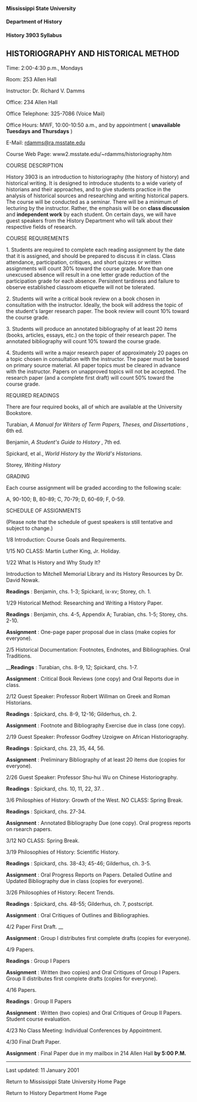 #### Mississippi State University

#### Department of History

#### History 3903 Syllabus

## HISTORIOGRAPHY AND HISTORICAL METHOD

Time: 2:00-4:30 p.m., Mondays

Room: 253 Allen Hall

Instructor: Dr. Richard V. Damms

Office: 234 Allen Hall

Office Telephone: 325-7086 (Voice Mail)

Office Hours: MWF, 10:00-10:50 a.m., and by appointment ( **unavailable
Tuesdays and Thursdays** )

E-Mail: rdamms@ra.msstate.edu

Course Web Page: www2.msstate.edu/~rdamms/historiography.htm

  
  

COURSE DESCRIPTION

History 3903 is an introduction to historiography (the history of history) and
historical writing. It is designed to introduce students to a wide variety of
historians and their approaches, and to give students practice in the analysis
of historical sources and researching and writing historical papers. The
course will be conducted as a seminar. There will be a minimum of lecturing by
the instructor. Rather, the emphasis will be on **class discussion** and
**independent work** by each student. On certain days, we will have guest
speakers from the History Department who will talk about their respective
fields of research.

  
  

COURSE REQUIREMENTS

1\. Students are required to complete each reading assignment by the date that
it is assigned, and should be prepared to discuss it in class. Class
attendance, participation, critiques, and short quizzes or written assignments
will count 30% toward the course grade. More than one unexcused absence will
result in a one letter grade reduction of the participation grade for each
absence. Persistent tardiness and failure to observe established classroom
etiquette will not be tolerated.

2\. Students will write a critical book review on a book chosen in
consultation with the instructor. Ideally, the book will address the topic of
the student's larger research paper. The book review will count 10% toward the
course grade.

3\. Students will produce an annotated bibliography of at least 20 items
(books, articles, essays, etc.) on the topic of their research paper. The
annotated bibliography will count 10% toward the course grade.

4\. Students will write a major research paper of approximately 20 pages on a
topic chosen in consultation with the instructor. The paper must be based on
primary source material. All paper topics must be cleared in advance with the
instructor. Papers on unapproved topics will not be accepted. The research
paper (and a complete first draft) will count 50% toward the course grade.

  
  

REQUIRED READINGS

There are four required books, all of which are available at the University
Bookstore.

Turabian, _A Manual for Writers of Term Papers, Theses, and Dissertations_ ,
6th ed.

Benjamin, _A Student's Guide to History_ , 7th ed.

Spickard, et al., _World History by the World's Historians_.

Storey, _Writing History_

  
  

GRADING

Each course assignment will be graded according to the following scale:

A, 90-100; B, 80-89; C, 70-79; D, 60-69; F, 0-59.

  
  

SCHEDULE OF ASSIGNMENTS

(Please note that the schedule of guest speakers is still tentative and
subject to change.)

1/8 Introduction: Course Goals and Requirements.

  
  

1/15 NO CLASS: Martin Luther King, Jr. Holiday.

  
  

1/22 What Is History and Why Study It?

Introduction to Mitchell Memorial Library and its History Resources by Dr.
David Nowak.

**Readings** : Benjamin, chs. 1-3; Spickard, ix-xv; Storey, ch. 1.

  
  

1/29 Historical Method: Researching and Writing a History Paper.

**Readings** : Benjamin, chs. 4-5, Appendix A; Turabian, chs. 1-5; Storey,
chs. 2-10.

**Assignment** : One-page paper proposal due in class (make copies for
everyone).

  
  

2/5 Historical Documentation: Footnotes, Endnotes, and Bibliographies. Oral
Traditions.

__**Readings** : Turabian, chs. 8-9, 12; Spickard, chs. 1-7.

**Assignment** : Critical Book Reviews (one copy) and Oral Reports due in
class.

  
  

2/12 Guest Speaker: Professor Robert Willman on Greek and Roman Historians.

**Readings** : Spickard, chs. 8-9, 12-16; Gilderhus, ch. 2.

**Assignment** : Footnote and Bibliography Exercise due in class (one copy).

  
  

2/19 Guest Speaker: Professor Godfrey Uzoigwe on African Historiography.

**Readings** : Spickard, chs. 23, 35, 44, 56.

**Assignment** : Preliminary Bibliography of at least 20 items due (copies for
everyone).

  
  

2/26 Guest Speaker: Professor Shu-hui Wu on Chinese Historiography.

**Readings** : Spickard, chs. 10, 11, 22, 37. .

  
  

3/6 Philosphies of History: Growth of the West. NO CLASS: Spring Break.

**Readings** : Spickard, chs. 27-34.

**Assignment** : Annotated Bibliography Due (one copy). Oral progress reports
on rsearch papers.

  
  

3/12 NO CLASS: Spring Break.

  
  

3/19 Philosophies of History: Scientific History.

**Readings** : Spickard, chs. 38-43; 45-46; Gilderhus, ch. 3-5.

**Assignment** : Oral Progress Reports on Papers. Detailed Outline and Updated
Bibliography due in class (copies for everyone).

  
  

3/26 Philosophies of History: Recent Trends.

**Readings** : Spickard, chs. 48-55; Gilderhus, ch. 7, postscript.

**Assignment** : Oral Critiques of Outlines and Bibliographies.

  
  

4/2 Paper First Draft. __

**Assignment** : Group I distributes first complete drafts (copies for
everyone).

  
  

4/9 Papers.

**Readings** : Group I Papers

**Assignment** : Written (two copies) and Oral Critiques of Group I Papers.
Group II distributes first complete drafts (copies for everyone).

  
  

4/16 Papers.

**Readings** : Group II Papers

**Assignment** : Written (two copies) and Oral Critiques of Group II Papers.
Student course evaluation.

  
  

4/23 No Class Meeting: Individual Conferences by Appointment.

  
  

4/30 Final Draft Paper.

**Assignment** : Final Paper due in my mailbox in 214 Allen Hall **by 5:00
P.M.**

  
  

* * *

Last updated: 11 January 2001

Return to Mississippi State University Home Page

Return to History Department Home Page

